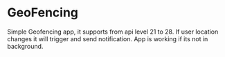 # GeoFencing
Simple Geofencing app, it supports from api level 21 to 28. If user location changes it will trigger and send notification. App is working if its not in background. 
